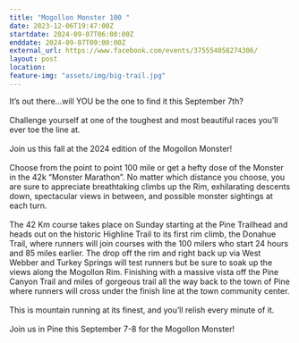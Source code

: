 ```yaml
---
title: "Mogollon Monster 100 "
date: 2023-12-06T19:47:00Z
startdate: 2024-09-07T06:00:00Z
enddate: 2024-09-07T09:00:00Z
external_url: https://www.facebook.com/events/375554058274306/
layout: post
location: 
feature-img: "assets/img/big-trail.jpg"
---
```


It’s out there…will YOU be the one to find it this September 7th? <br>
  <br>
  Challenge yourself at one of the toughest and most beautiful races you’ll ever toe the line at. <br>
  <br>
  Join us this fall at the 2024 edition of the Mogollon Monster! <br>
  <br>
  Choose from the point to point 100 mile or get a hefty dose of the Monster in the 42k “Monster Marathon”. No matter which distance you choose, you are sure to appreciate breathtaking climbs up the Rim, exhilarating descents down, spectacular views in between, and possible monster sightings at each turn. <br>
  <br>
  The 42 Km course takes place on Sunday starting at the Pine Trailhead and heads out on the historic Highline Trail to its first rim climb, the Donahue Trail, where runners will join courses with the 100 milers who start 24 hours and 85 miles earlier. The drop off the rim and right back up via West Webber and Turkey Springs will test runners but be sure to soak up the views along the Mogollon Rim. Finishing with a massive vista off the Pine Canyon Trail and miles of gorgeous trail all the way back to the town of Pine where runners will cross under the finish line at the town community center. <br>
  <br>
  This is mountain running at its finest, and you’ll relish every minute of it. <br>
  <br>
  Join us in Pine this September 7-8 for the Mogollon Monster!<br>
  <br>
  
